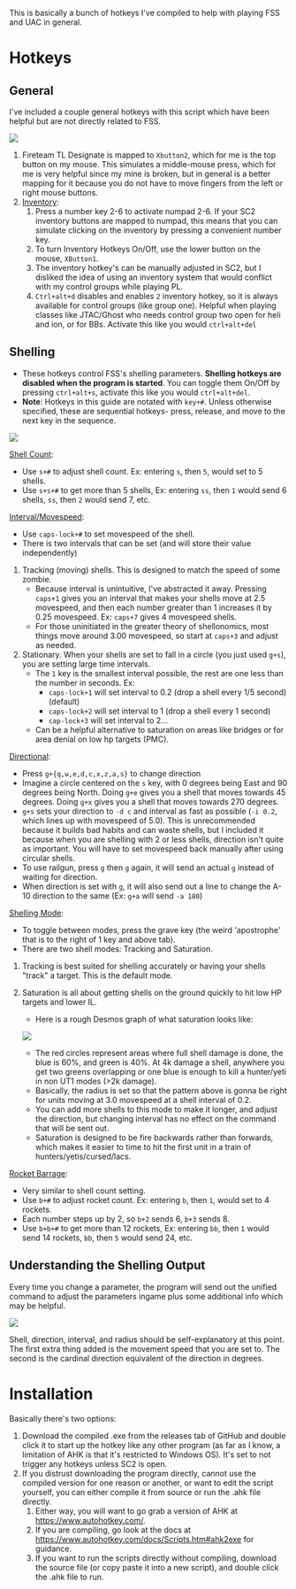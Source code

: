 This is basically a bunch of hotkeys I've compiled to help with playing FSS and UAC in general.
# Hotkeys
## General
I've included a couple general hotkeys with this script which have been helpful but are not directly related to FSS.

![](generalhotkeys.png)

1. Fireteam TL Designate is mapped to `Xbutton2`, which for me is the top button on my mouse. This simulates a middle-mouse press, which for me is very helpful since my mine is broken, but in general is a better mapping for it because you do not have to move fingers from the left or right mouse buttons.
2. <u> Inventory</u>: 
	1. Press a number key 2-6 to activate numpad 2-6. If your SC2 inventory buttons are mapped to numpad, this means that you can simulate clicking on the inventory by pressing a convenient number key.
	2. To turn Inventory Hotkeys On/Off, use the lower button on the mouse, `XButton1`.
	3. The inventory hotkey's can be manually adjusted in SC2, but I disliked the idea of using an inventory system that would conflict with my control groups while playing PL.
	4. `Ctrl+alt+d` disables and enables `2` inventory hotkey, so it is always available for control groups (like group one). Helpful when playing classes like JTAC/Ghost who needs control group two open for heli and ion, or for BBs. Activate this like you would `ctrl+alt+del`

## Shelling
- These hotkeys control FSS's shelling parameters. **Shelling hotkeys are disabled when the program is started**. You can toggle them On/Off by pressing `ctrl+alt+s`, activate this like you would `ctrl+alt+del`.
- **Note**: Hotkeys in this guide are notated with `key+#`. Unless otherwise specified, these are sequential hotkeys- press, release, and move to the next key in the sequence.

![](shellmodehotkeys.png)

<u> Shell Count</u>: 
- Use `s+#` to adjust shell count. Ex: entering `s`, then `5`, would set to 5 shells.
- Use `s+s+#` to get more than 5 shells, Ex: entering `ss`, then `1` would send 6 shells, `ss`, then `2` would send 7, etc.

<u> Interval/Movespeed</u>: 
- Use `caps-lock+#` to set movespeed of the shell.
- There is two intervals that can be set (and will store their value independently)
1. Tracking (moving) shells. This is designed to match the speed of some zombie.
	- Because interval is unintuitive, I've abstracted it away. Pressing `caps+1` gives you an interval that makes your shells move at 2.5 movespeed, and then each number greater than 1 increases it by 0.25 movespeed. Ex: `caps+7` gives 4 movespeed shells.
	- For those uninitiated in the greater theory of shellonomics, most things move around 3.00 movespeed, so start at `caps+3` and adjust as needed.
2. Stationary. When your shells are set to fall in a circle (you just used `g+s`), you are setting large time intervals.
	- The `1` key is the smallest interval possible, the rest are one less than the number in seconds. Ex:
		- `caps-lock+1` will set interval to 0.2 (drop a shell every 1/5 second) (default)
		- `caps-lock+2` will set interval to 1 (drop a shell every 1 second)
		- `cap-lock+3` will set interval to 2...
	- Can be a helpful alternative to saturation on areas like bridges or for area denial on low hp targets (PMC).

<u> Directional</u>: 
- Press `g+{q,w,e,d,c,x,z,a,s}` to change direction
- Imagine a circle centered on the `s` key, with 0 degrees being East and 90 degrees being North. Doing `g+e` gives you a shell that moves towards 45 degrees. Doing `g+x` gives you a shell that moves towards 270 degrees. 
- `g+s` sets your direction to `-d c` and interval as fast as possible (`-i 0.2`, which lines up with movespeed of 5.0). This is unrecommended because it builds bad habits and can waste shells, but I included it because when you are shelling with 2 or less shells, direction isn't quite as important. You will have to set movespeed back manually after using circular shells.
- To use railgun, press `g` then `g` again, it will send an actual `g` instead of waiting for direction.
- When direction is set with `g`, it will also send out a line to change the A-10 direction to the same (Ex: `g+a` will send `-a 180`)

<u> Shelling Mode</u>: 
- To toggle between modes, press the grave key (the weird 'apostrophe' that is to the right of 1 key and above tab).
- There are two shell modes: Tracking and Saturation.
1. Tracking is best suited for shelling accurately or having your shells "track" a target. This is the default mode.
2. Saturation is all about getting shells on the ground quickly to hit low HP targets and lower IL. 
	- Here is a rough Desmos graph of what saturation looks like:
	
	![](saturation.png)
	
	- The red circles represent areas where full shell damage is done, the blue is 60%, and green is 40%. At 4k damage a shell, anywhere you get two greens overlapping or one blue is enough to kill a hunter/yeti in non UT1 modes (>2k damage).
	- Basically, the radius is set so that the pattern above is gonna be right for units moving at 3.0 movespeed at a shell interval of 0.2. 
	- You can add more shells to this mode to make it longer, and adjust the direction, but changing interval has no effect on the command that will be sent out.
	- Saturation is designed to be fire backwards rather than forwards, which  makes it easier to time to hit the first unit in a train of hunters/yetis/cursed/lacs.

<u> Rocket Barrage</u>: 
- Very similar to shell count setting.
- Use `b+#` to adjust rocket count. Ex: entering `b`, then `1`, would set to 4 rockets.
- Each number steps up by 2, so `b+2` sends 6, `b+3` sends 8.
- Use `b+b+#` to get more than 12 rockets, Ex: entering `bb`, then `1` would send 14 rockets, `bb`, then `5` would send 24, etc.
## Understanding the Shelling Output
Every time you change a parameter, the program will send out the unified command to adjust the parameters ingame plus some additional info which may be helpful.

![](shellmodeoutput.png)

Shell, direction, interval, and radius should be self-explanatory at this point. The first extra thing added is the movement speed that you are set to. The second is the cardinal direction equivalent of the direction in degrees.

# Installation
Basically there's two options:
1. Download the compiled .exe from the releases tab of GitHub and double click it to start up the hotkey like any other program (as far as I know, a limitation of AHK is that it's restricted to Windows OS). It's set to not trigger any hotkeys unless SC2 is open.
2. If you distrust downloading the program directly, cannot use the compiled version for one reason or another, or want to edit the script yourself, you can either compile it from source or run the .ahk file directly.
	1. Either way, you will want to go grab a version of AHK at https://www.autohotkey.com/.
	2. If you are compiling, go look at the docs at https://www.autohotkey.com/docs/Scripts.htm#ahk2exe for guidance.
	3. If you want to run the scripts directly without compiling, download the source file (or copy paste it into a new script), and double click the .ahk file to run. 
